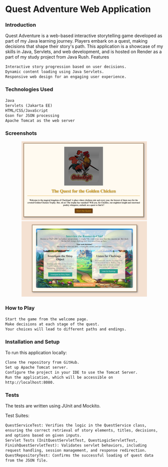 # Quest Adventure Web Application
### Introduction

Quest Adventure is a web-based interactive storytelling game developed as part of my Java learning journey. Players embark on a quest, making decisions that shape their story's path. This application is a showcase of my skills in Java, Servlets, and web development, and is hosted on Render as a part of my study project from Java Rush.
Features

    Interactive story progression based on user decisions.
    Dynamic content loading using Java Servlets.
    Responsive web design for an engaging user experience.

### Technologies Used

    Java
    Servlets (Jakarta EE)
    HTML/CSS/JavaScript
    Gson for JSON processing
    Apache Tomcat as the web server

### Screenshots

<p align="center">
  <img src="assets/img1.png" width="400" />
  <img src="assets/img2.png" width="400" />
</p>

### How to Play

    Start the game from the welcome page.
    Make decisions at each stage of the quest.
    Your choices will lead to different paths and endings.

### Installation and Setup

To run this application locally:

    Clone the repository from GitHub.
    Set up Apache Tomcat server.
    Configure the project in your IDE to use the Tomcat Server.
    Run the application, which will be accessible on http://localhost:8080.

### Tests

The tests are written using JUnit and Mockito.

Test Suites:

    QuestServiceTest: Verifies the logic in the QuestService class, ensuring the correct retrieval of story elements, titles, decisions, and options based on given inputs.
    Servlet Tests (InitQuestServletTest, QuestLogicServletTest, FinishQuestServletTest): Validates servlet behaviors, including request handling, session management, and response redirection.
    QuestRepositoryTest: Confirms the successful loading of quest data from the JSON file.
